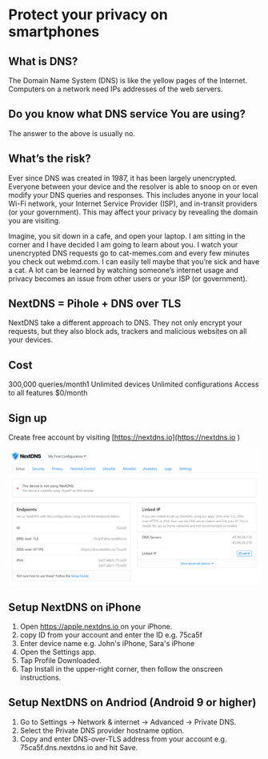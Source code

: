 # Protect your privacy on smartphones

## What is DNS? 
The Domain Name System (DNS) is like the yellow pages of the Internet. Computers on a network need IPs addresses of the web servers. 
 
 
## Do you know what DNS service You are using?

The answer to the above is usually no.


## What’s the risk?
Ever since DNS was created in 1987, it has been largely unencrypted. Everyone between your device and the resolver is able to snoop on or even modify your DNS queries and responses. This includes anyone in your local Wi-Fi network, your Internet Service Provider (ISP), and in-transit providers (or your government). This may affect your privacy by revealing the domain you are visiting.

Imagine, you sit down in a cafe, and open your laptop. I am sitting in the corner and I have decided I am going to learn about you. I watch your unencrypted DNS requests go to cat-memes.com and every few minutes you check out webmd.com. I can easily tell maybe that you’re sick and have a cat. A lot can be learned by watching someone’s internet usage and privacy becomes an issue from other users or your ISP (or government).


## NextDNS = Pihole + DNS over TLS 

NextDNS  take a different approach to DNS. They not only encrypt your requests, but they also block ads, trackers and malicious websites on all your devices. 

## Cost 
300,000 queries/month1
Unlimited devices
Unlimited configurations
Access to all features
$0/month

## Sign up 
Create free account by visiting [https://nextdns.io](https://nextdns.io )

![ND1](https://github.com/A3XX/NextDNS/raw/main/img/1.PNG)

## Setup NextDNS on iPhone
1. Open [https://apple.nextdns.io ](https://apple.nextdns.io) on your iPhone. 
2. copy ID from your account and enter the ID e.g. 75ca5f
3. Enter device name e.g. John's iPhone, Sara's iPhone
4. Open the Settings app.
4. Tap Profile Downloaded.
5. Tap Install in the upper-right corner, then follow the onscreen instructions.

## Setup NextDNS on Andriod (Android 9 or higher)
1. Go to Settings → Network & internet → Advanced → Private DNS.
2. Select the Private DNS provider hostname option.
3. Copy and enter DNS-over-TLS address from your account e.g. 75ca5f.dns.nextdns.io and hit Save.

